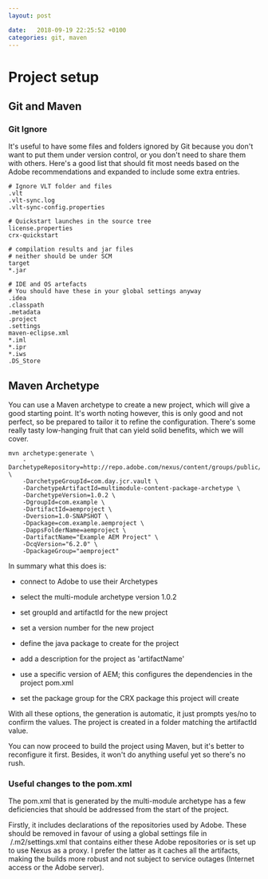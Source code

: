 ```yaml
---
layout: post

date:   2018-09-19 22:25:52 +0100
categories: git, maven
---
```

Project setup
=============

Git and Maven
-------------

### Git Ignore

It's useful to have some files and folders ignored by Git because you
don't want to put them under version control, or you don't need to share
them with others. Here's a good list that should fit most needs based on
the Adobe recommendations and expanded to include some extra entries.

    # Ignore VLT folder and files
    .vlt
    .vlt-sync.log
    .vlt-sync-config.properties

    # Quickstart launches in the source tree
    license.properties
    crx-quickstart

    # compilation results and jar files
    # neither should be under SCM
    target
    *.jar

    # IDE and OS artefacts
    # You should have these in your global settings anyway
    .idea
    .classpath
    .metadata
    .project
    .settings
    maven-eclipse.xml
    *.iml
    *.ipr
    *.iws
    .DS_Store

Maven Archetype
---------------

You can use a Maven archetype to create a new project, which will give a
good starting point. It's worth noting however, this is only good and
not perfect, so be prepared to tailor it to refine the configuration.
There's some really tasty low-hanging fruit that can yield solid
benefits, which we will cover.

    mvn archetype:generate \
        -DarchetypeRepository=http://repo.adobe.com/nexus/content/groups/public/ \
        -DarchetypeGroupId=com.day.jcr.vault \
        -DarchetypeArtifactId=multimodule-content-package-archetype \
        -DarchetypeVersion=1.0.2 \
        -DgroupId=com.example \
        -DartifactId=aemproject \
        -Dversion=1.0-SNAPSHOT \
        -Dpackage=com.example.aemproject \
        -DappsFolderName=aemproject \
        -DartifactName="Example AEM Project" \
        -DcqVersion="6.2.0" \
        -DpackageGroup="aemproject"

In summary what this does is:

-   connect to Adobe to use their Archetypes

-   select the multi-module archetype version 1.0.2

-   set groupId and artifactId for the new project

-   set a version number for the new project

-   define the java package to create for the project

-   add a description for the project as 'artifactName'

-   use a specific version of AEM; this configures the dependencies in
    the project pom.xml

-   set the package group for the CRX package this project will create

With all these options, the generation is automatic, it just prompts
yes/no to confirm the values. The project is created in a folder
matching the artifactId value.

You can now proceed to build the project using Maven, but it's better to
reconfigure it first. Besides, it won't do anything useful yet so
there's no rush.

### Useful changes to the pom.xml

The pom.xml that is generated by the multi-module archetype has a few
deficiencies that should be addressed from the start of the project.

Firstly, it includes declarations of the repositories used by Adobe.
These should be removed in favour of using a global settings file in
 /.m2/settings.xml that contains either these Adobe repositories or is
set up to use Nexus as a proxy. I prefer the latter as it caches all the
artifacts, making the builds more robust and not subject to service
outages (Internet access or the Adobe server).
